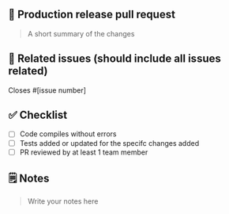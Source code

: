 ## 🚀 Production release pull request

> A short summary of the changes


## 📎 Related issues (should include all issues related)
Closes #[issue number]

## ✅ Checklist
- [ ] Code compiles without errors
- [ ] Tests added or updated for the specifc changes added
- [ ] PR reviewed by at least 1 team member

## 🗒️ Notes
> Write your notes here
